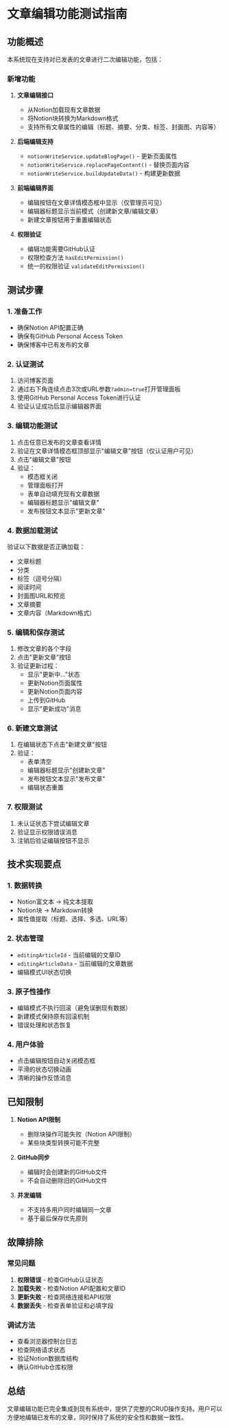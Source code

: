 # 文章编辑功能测试指南

## 功能概述

本系统现在支持对已发表的文章进行二次编辑功能，包括：

### 新增功能

1. **文章编辑接口**
   - 从Notion加载现有文章数据
   - 将Notion块转换为Markdown格式
   - 支持所有文章属性的编辑（标题、摘要、分类、标签、封面图、内容等）

2. **后端编辑支持**
   - `notionWriteService.updateBlogPage()` - 更新页面属性
   - `notionWriteService.replacePageContent()` - 替换页面内容
   - `notionWriteService.buildUpdateData()` - 构建更新数据

3. **前端编辑界面**
   - 编辑按钮在文章详情模态框中显示（仅管理员可见）
   - 编辑器标题显示当前模式（创建新文章/编辑文章）
   - 新建文章按钮用于重置编辑状态

4. **权限验证**
   - 编辑功能需要GitHub认证
   - 权限检查方法 `hasEditPermission()`
   - 统一的权限验证 `validateEditPermission()`

## 测试步骤

### 1. 准备工作
- 确保Notion API配置正确
- 确保有GitHub Personal Access Token
- 确保博客中已有发布的文章

### 2. 认证测试
1. 访问博客页面
2. 通过右下角连续点击3次或URL参数`?admin=true`打开管理面板
3. 使用GitHub Personal Access Token进行认证
4. 验证认证成功后显示编辑器界面

### 3. 编辑功能测试
1. 点击任意已发布的文章查看详情
2. 验证在文章详情模态框顶部显示"编辑文章"按钮（仅认证用户可见）
3. 点击"编辑文章"按钮
4. 验证：
   - 模态框关闭
   - 管理面板打开
   - 表单自动填充现有文章数据
   - 编辑器标题显示"编辑文章"
   - 发布按钮文本显示"更新文章"

### 4. 数据加载测试
验证以下数据是否正确加载：
- 文章标题
- 分类
- 标签（逗号分隔）
- 阅读时间
- 封面图URL和预览
- 文章摘要
- 文章内容（Markdown格式）

### 5. 编辑和保存测试
1. 修改文章的各个字段
2. 点击"更新文章"按钮
3. 验证更新过程：
   - 显示"更新中..."状态
   - 更新Notion页面属性
   - 更新Notion页面内容
   - 上传到GitHub
   - 显示"更新成功"消息

### 6. 新建文章测试
1. 在编辑状态下点击"新建文章"按钮
2. 验证：
   - 表单清空
   - 编辑器标题显示"创建新文章"
   - 发布按钮文本显示"发布文章"
   - 编辑状态重置

### 7. 权限测试
1. 未认证状态下尝试编辑文章
2. 验证显示权限错误消息
3. 注销后验证编辑按钮不显示

## 技术实现要点

### 1. 数据转换
- Notion富文本 → 纯文本提取
- Notion块 → Markdown转换
- 属性值提取（标题、选择、多选、URL等）

### 2. 状态管理
- `editingArticleId` - 当前编辑的文章ID
- `editingArticleData` - 当前编辑的文章数据
- 编辑模式UI状态切换

### 3. 原子性操作
- 编辑模式不执行回滚（避免误删现有数据）
- 新建模式保持原有回滚机制
- 错误处理和状态恢复

### 4. 用户体验
- 点击编辑按钮自动关闭模态框
- 平滑的状态切换动画
- 清晰的操作反馈消息

## 已知限制

1. **Notion API限制**
   - 删除块操作可能失败（Notion API限制）
   - 某些块类型转换可能不完整

2. **GitHub同步**
   - 编辑时会创建新的GitHub文件
   - 不会自动删除旧的GitHub文件

3. **并发编辑**
   - 不支持多用户同时编辑同一文章
   - 基于最后保存优先原则

## 故障排除

### 常见问题
1. **权限错误** - 检查GitHub认证状态
2. **加载失败** - 检查Notion API配置和文章ID
3. **更新失败** - 检查网络连接和API权限
4. **数据丢失** - 检查表单验证和必填字段

### 调试方法
- 查看浏览器控制台日志
- 检查网络请求状态
- 验证Notion数据库结构
- 确认GitHub仓库权限

## 总结

文章编辑功能已完全集成到现有系统中，提供了完整的CRUD操作支持。用户可以方便地编辑已发布的文章，同时保持了系统的安全性和数据一致性。